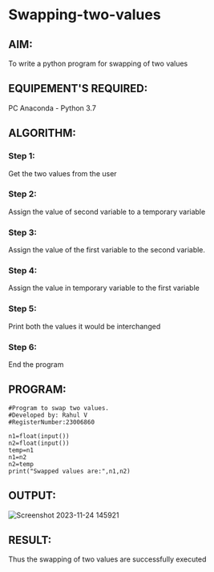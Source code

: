 # Swapping-two-values
## AIM:
To write a python program for swapping of two values
## EQUIPEMENT'S REQUIRED: 
PC
Anaconda - Python 3.7
## ALGORITHM: 
### Step 1:
Get the two values from the user
### Step 2: 
Assign the value of second variable to a temporary variable 
### Step 3: 
Assign the value of the first variable to the second variable.
### Step 4:  
Assign the value in temporary variable to the first variable
### Step 5: 
Print both the values it would be interchanged
### Step 6: 
End the program
## PROGRAM:
```
#Program to swap two values.
#Developed by: Rahul V
#RegisterNumber:23006860

n1=float(input())
n2=float(input())
temp=n1
n1=n2
n2=temp
print("Swapped values are:",n1,n2)
```
## OUTPUT:
![Screenshot 2023-11-24 145921](https://github.com/23006860/Swapping-two-values/assets/139841752/1101052c-a6e0-4d48-bab0-c6794d9763ea)

## RESULT:
Thus the swapping of two values are successfully executed



